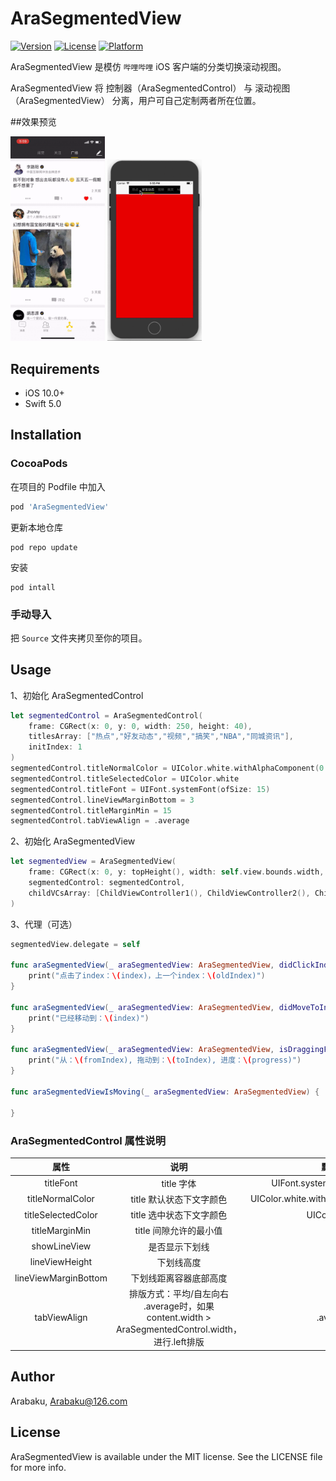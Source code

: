 # AraSegmentedView

[![Version](https://img.shields.io/cocoapods/v/AraSegmentedView.svg?style=flat)](https://cocoapods.org/pods/AraSegmentedView)
[![License](https://img.shields.io/cocoapods/l/AraSegmentedView.svg?style=flat)](https://cocoapods.org/pods/AraSegmentedView)
[![Platform](https://img.shields.io/cocoapods/p/AraSegmentedView.svg?style=flat)](https://cocoapods.org/pods/AraSegmentedView)

AraSegmentedView 是模仿 `哔哩哔哩` iOS 客户端的分类切换滚动视图。

AraSegmentedView 将 控制器（AraSegmentedControl） 与 滚动视图（AraSegmentedView） 分离，用户可自己定制两者所在位置。

##效果预览

<div>
	<img src="https://raw.githubusercontent.com/Arabaku/AraSegmentedView/master/Assets/style1.gif" width = "30%" div/>
    <img src="https://raw.githubusercontent.com/Arabaku/AraSegmentedView/master/Assets/style2.gif" width = "30%" div/>
</div>

## Requirements

- iOS 10.0+
- Swift 5.0

## Installation

### CocoaPods

在项目的 Podfile 中加入
```ruby
pod 'AraSegmentedView'
```
更新本地仓库
```
pod repo update
```
安装
```
pod intall
```

### 手动导入

把 `Source` 文件夹拷贝至你的项目。

## Usage

1、初始化 AraSegmentedControl
```swift
let segmentedControl = AraSegmentedControl(
    frame: CGRect(x: 0, y: 0, width: 250, height: 40),
    titlesArray: ["热点","好友动态","视频","搞笑","NBA","同城资讯"],
    initIndex: 1
)
segmentedControl.titleNormalColor = UIColor.white.withAlphaComponent(0.5)
segmentedControl.titleSelectedColor = UIColor.white
segmentedControl.titleFont = UIFont.systemFont(ofSize: 15)
segmentedControl.lineViewMarginBottom = 3
segmentedControl.titleMarginMin = 15
segmentedControl.tabViewAlign = .average
```

2、初始化 AraSegmentedView
```swift
let segmentedView = AraSegmentedView(
    frame: CGRect(x: 0, y: topHeight(), width: self.view.bounds.width, height: self.view.bounds.height - topHeight() - bottomHeight()),
    segmentedControl: segmentedControl,
    childVCsArray: [ChildViewController1(), ChildViewController2(), ChildViewController3(), ChildViewController4(), ChildViewController5(), ChildViewController6()]
)
```

3、代理（可选）
```swift
segmentedView.delegate = self

func araSegmentedView(_ araSegmentedView: AraSegmentedView, didClickIndex index: Int, oldIndex: Int) {
    print("点击了index：\(index)，上一个index：\(oldIndex)")
}

func araSegmentedView(_ araSegmentedView: AraSegmentedView, didMoveToIndex index: Int) {
    print("已经移动到：\(index)")
}

func araSegmentedView(_ araSegmentedView: AraSegmentedView, isDraggingFromIndex fromIndex: Int, toIndex: Int, progress: Float) {
    print("从：\(fromIndex), 拖动到：\(toIndex), 进度：\(progress)")
}

func araSegmentedViewIsMoving(_ araSegmentedView: AraSegmentedView) {
    
}
```

### AraSegmentedControl 属性说明

属性 | 说明 | 默认值
:-:|:-:|:-:
titleFont | title 字体 | UIFont.systemFont(ofSize: 14) |
titleNormalColor | title 默认状态下文字颜色 | UIColor.white.withAlphaComponent(0.5) |
titleSelectedColor | title 选中状态下文字颜色 | UIColor.white |
titleMarginMin | title 间隙允许的最小值 | 15 |
showLineView | 是否显示下划线 | true |
lineViewHeight | 下划线高度 | 2 |
lineViewMarginBottom | 下划线距离容器底部高度 | 3 |
tabViewAlign | 排版方式：平均/自左向右<br/>.average时，如果 content.width > AraSegmentedControl.width，进行.left排版 | .average |

## Author

Arabaku, Arabaku@126.com

## License

AraSegmentedView is available under the MIT license. See the LICENSE file for more info.

